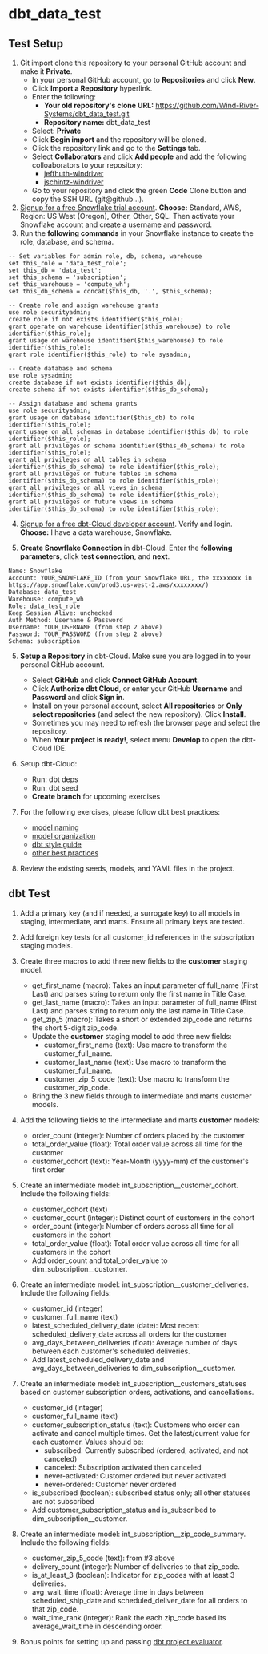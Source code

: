 # dbt_data_test

## Test Setup

1. Git import clone this repository to your personal GitHub account and make it **Private**.
    - In your personal GitHub account, go to **Repositories** and click **New**.
    - Click **Import a Repository** hyperlink.
    - Enter the following:
        - **Your old repository's clone URL:** https://github.com/Wind-River-Systems/dbt_data_test.git
        - **Repository name:** dbt_data_test
    - Select: **Private**
    - Click **Begin import** and the repository will be cloned.
    - Click the repository link and go to the **Settings** tab.
    - Select **Collaborators** and click **Add people** and add the following colloaborators to your repository:
        - [jeffhuth-windriver](https://github.com/jeffhuth-windriver)
        - [jschintz-windriver](https://github.com/jschintz-windriver)
    - Go to your repository and click the green **Code** Clone button and copy the SSH URL (git@github...).
2. [Signup for a free Snowflake trial account](https://signup.snowflake.com/). **Choose:** Standard, AWS, Region: US West (Oregon), Other, Other, SQL. Then activate your Snowflake account and create a username and password.
3. Run the **following commands** in your Snowflake instance to create the role, database, and schema.

```
-- Set variables for admin role, db, schema, warehouse
set this_role = 'data_test_role';
set this_db = 'data_test';
set this_schema = 'subscription';
set this_warehouse = 'compute_wh';
set this_db_schema = concat($this_db, '.', $this_schema);

-- Create role and assign warehouse grants
use role securityadmin;
create role if not exists identifier($this_role);
grant operate on warehouse identifier($this_warehouse) to role identifier($this_role);
grant usage on warehouse identifier($this_warehouse) to role identifier($this_role);
grant role identifier($this_role) to role sysadmin;

-- Create database and schema
use role sysadmin;
create database if not exists identifier($this_db);
create schema if not exists identifier($this_db_schema);

-- Assign database and schema grants
use role securityadmin;
grant usage on database identifier($this_db) to role identifier($this_role);
grant usage on all schemas in database identifier($this_db) to role identifier($this_role);
grant all privileges on schema identifier($this_db_schema) to role identifier($this_role);
grant all privileges on all tables in schema identifier($this_db_schema) to role identifier($this_role);
grant all privileges on future tables in schema identifier($this_db_schema) to role identifier($this_role);
grant all privileges on all views in schema identifier($this_db_schema) to role identifier($this_role);
grant all privileges on future views in schema identifier($this_db_schema) to role identifier($this_role);
```

4. [Signup for a free dbt-Cloud developer account](https://www.getdbt.com/signup/). Verify and login. **Choose:** I have a data warehouse, Snowflake.

5. **Create Snowflake Connection** in dbt-Cloud. Enter the **following parameters**, click **test connection**, and **next**.
```
Name: Snowflake
Account: YOUR_SNOWFLAKE_ID (from your Snowflake URL, the xxxxxxxx in https://app.snowflake.com/prod3.us-west-2.aws/xxxxxxxx/)
Database: data_test
Warehouse: compute_wh
Role: data_test_role
Keep Session Alive: unchecked
Auth Method: Username & Password
Username: YOUR_USERNAME (from step 2 above)
Password: YOUR_PASSWORD (from step 2 above)
Schema: subscription
```

5. **Setup a Repository** in dbt-Cloud. Make sure you are logged in to your personal GitHub account.
    - Select **GitHub** and click **Connect GitHub Account**.
    - Click **Authorize dbt Cloud**, or enter your GitHub **Username** and **Password** and click **Sign in**.
    - Install on your personal account, select **All repositories** or **Only select repositories** (and select the new repository). Click **Install**.
    - Sometimes you may need to refresh the browser page and select the repository.
    - When **Your project is ready!**, select menu **Develop** to open the dbt-Cloud IDE.

6. Setup dbt-Cloud:
    - Run: dbt deps
    - Run: dbt seed
    - **Create branch** for upcoming exercises

7. For the following exercises, please follow dbt best practices:
    - [model naming](https://docs.getdbt.com/blog/stakeholder-friendly-model-names)
    - [model organization](https://docs.getdbt.com/guides/best-practices/how-we-structure/1-guide-overview)
    - [dbt style guide](https://github.com/dbt-labs/corp/blob/main/dbt_style_guide.md)
    - [other best practices](https://docs.getdbt.com/guides/legacy/best-practices)

8. Review the existing seeds, models, and YAML files in the project.

## dbt Test

1. Add a primary key (and if needed, a surrogate key) to all models in staging, intermediate, and marts. Ensure all primary keys are tested.

2. Add foreign key tests for all customer_id references in the subscription staging models.

3. Create three macros to add three new fields to the **customer** staging model.
    - get_first_name (macro): Takes an input parameter of full_name (First Last) and parses string to return only the first name in Title Case.
    - get_last_name (macro): Takes an input parameter of full_name (First Last) and parses string to return only the last name in Title Case.
    - get_zip_5 (macro): Takes a short or extended zip_code and returns the short 5-digit zip_code.
    - Update the **customer** staging model to add three new fields:
        - customer_first_name (text): Use macro to transform the customer_full_name.
        - customer_last_name (text): Use macro to transform the customer_full_name.
        - customer_zip_5_code (text): Use macro to transform the customer_zip_code.
    - Bring the 3 new fields through to intermediate and marts customer models.

4. Add the following fields to the intermediate and marts **customer** models:
    - order_count (integer): Number of orders placed by the customer
    - total_order_value (float): Total order value across all time for the customer
    - customer_cohort (text): Year-Month (yyyy-mm) of the customer's first order

5. Create an intermediate model: int_subscription__customer_cohort. Include the following fields:
    - customer_cohort (text)
    - customer_count (integer): Distinct count of customers in the cohort
    - order_count (integer): Number of orders across all time for all customers in the cohort
    - total_order_value (float): Total order value across all time for all customers in the cohort
    - Add order_count and total_order_value to dim_subscription__customer.

6. Create an intermediate model: int_subscription__customer_deliveries. Include the following fields:
    - customer_id (integer)
    - customer_full_name (text)
    - latest_scheduled_delivery_date (date): Most recent scheduled_delivery_date across all orders for the customer
    - avg_days_between_deliveries (float): Average number of days between each customer's scheduled deliveries.
    - Add latest_scheduled_delivery_date and avg_days_between_deliveries to dim_subscription__customer.

7. Create an intermediate model: int_subscription__customers_statuses based on customer subscription orders, activations, and cancellations.
    - customer_id (integer)
    - customer_full_name (text)
    - customer_subscription_status (text): Customers who order can activate and cancel multiple times. Get the latest/current value for each customer. Values should be:
        - subscribed: Currently subscribed (ordered, activated, and not canceled)
        - canceled: Subscription activated then canceled
        - never-activated: Customer ordered but never activated
        - never-ordered: Customer never ordered
    - is_subscribed (boolean): subscribed status only; all other statuses are not subscribed
    - Add customer_subscription_status and is_subscribed to dim_subscription__customer.

8. Create an intermediate model: int_subscription__zip_code_summary. Include the following fields:
    - customer_zip_5_code (text): from #3 above
    - delivery_count (integer): Number of deliveries to that zip_code.
    - is_at_least_3 (boolean): Indicator for zip_codes with at least 3 deliveries.
    - avg_wait_time (float): Average time in days between scheduled_ship_date and scheduled_deliver_date for all orders to that zip_code.
    - wait_time_rank (integer): Rank the each zip_code based its average_wait_time in descending order.

9. Bonus points for setting up and passing [dbt project evaluator](https://docs.getdbt.com/blog/align-with-dbt-project-evaluator).
